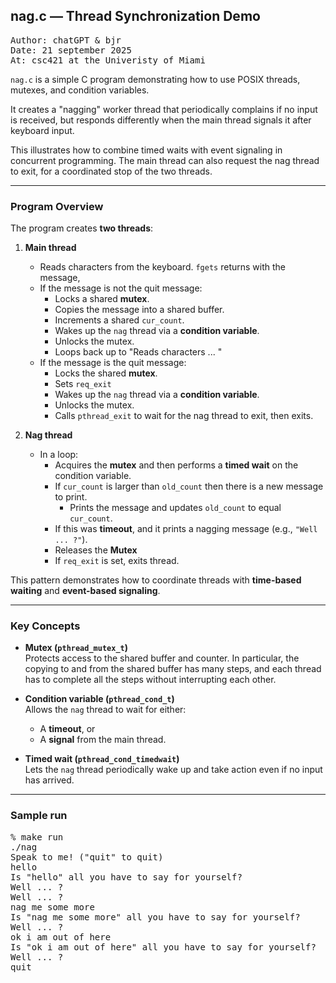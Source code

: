 ## nag.c — Thread Synchronization Demo

<pre>
Author: chatGPT &amp; bjr
Date: 21 september 2025
At: csc421 at the Univeristy of Miami
</pre>

`nag.c` is a simple C program demonstrating how to use POSIX threads, 
mutexes, and condition variables. 

It creates a "nagging" worker 
thread that periodically complains if no input is received, 
but responds differently when the main thread signals 
it after keyboard input. 

This illustrates how to combine timed 
waits with event signaling in concurrent programming.
The main thread can also request the nag thread to exit, 
for a coordinated stop of the two threads.

---

### Program Overview

The program creates **two threads**:

1. **Main thread**
   - Reads characters from the keyboard. `fgets` returns with the message,
   - If the message is not the quit message:
      - Locks a shared **mutex**.
      - Copies the message into a shared buffer.
      - Increments a shared `cur_count`.
      - Wakes up the `nag` thread via a **condition variable**.
      - Unlocks the mutex.
      - Loops back up to "Reads characters ... "
    - If the message is the quit message:
      - Locks the shared **mutex**.
      - Sets `req_exit`
      - Wakes up the `nag` thread via a **condition variable**.
      - Unlocks the mutex.
      - Calls `pthread_exit` to wait for the nag thread to exit, then exits.


2. **Nag thread**
   - In a loop:
      - Acquires the **mutex** and then performs a **timed wait** on the condition variable.
      - If `cur_count` is larger than `old_count` then there is a new message to print.
         - Prints the message and updates `old_count` to equal `cur_count`.
      - If this was **timeout**, and it prints a nagging message (e.g., `"Well ... ?"`).
      - Releases the **Mutex**
      - If `req_exit` is set, exits thread.

This pattern demonstrates how to coordinate 
threads with **time-based waiting** and **event-based signaling**.

---

### Key Concepts

- **Mutex (`pthread_mutex_t`)**  
  Protects access to the shared buffer and counter. In particular, the copying to and from
  the shared buffer has many steps, and each thread has to complete all the steps without
  interrupting each other.

- **Condition variable (`pthread_cond_t`)**  
  Allows the `nag` thread to wait for either:
  - A **timeout**, or  
  - A **signal** from the main thread.

- **Timed wait (`pthread_cond_timedwait`)**  
  Lets the `nag` thread periodically wake up and take action even if no input has arrived.

---

### Sample run

<pre>
% make run
./nag
Speak to me! ("quit" to quit)
hello
Is "hello" all you have to say for yourself?
Well ... ?
Well ... ?
nag me some more
Is "nag me some more" all you have to say for yourself?
Well ... ?
ok i am out of here
Is "ok i am out of here" all you have to say for yourself?
Well ... ?
quit
</pre>

